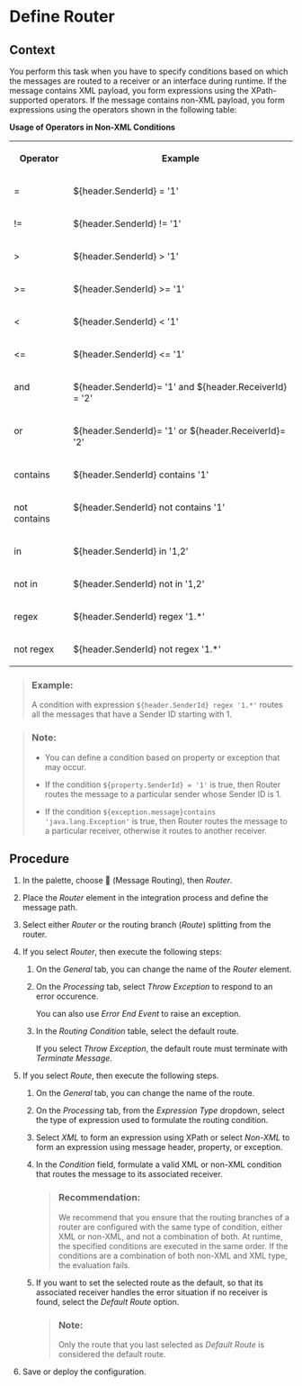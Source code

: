 <!-- loiod7fddbd52e3944d3a6d4e5b228c7e63b -->

<link rel="stylesheet" type="text/css" href="../css/sap-icons.css"/>

# Define Router



<a name="loiod7fddbd52e3944d3a6d4e5b228c7e63b__context_N10025_N10011_N10001"/>

## Context

You perform this task when you have to specify conditions based on which the messages are routed to a receiver or an interface during runtime. If the message contains XML payload, you form expressions using the XPath-supported operators. If the message contains non-XML payload, you form expressions using the operators shown in the following table:

**Usage of Operators in Non-XML Conditions**


<table>
<tr>
<th valign="top">

Operator

</th>
<th valign="top">

Example

</th>
</tr>
<tr>
<td valign="top">

=

</td>
<td valign="top">

$\{header.SenderId\} = '1'

</td>
</tr>
<tr>
<td valign="top">

!=

</td>
<td valign="top">

$\{header.SenderId\} != '1'

</td>
</tr>
<tr>
<td valign="top">

\>

</td>
<td valign="top">

$\{header.SenderId\} \> '1'

</td>
</tr>
<tr>
<td valign="top">

\>=

</td>
<td valign="top">

$\{header.SenderId\} \>= '1'

</td>
</tr>
<tr>
<td valign="top">

<

</td>
<td valign="top">

$\{header.SenderId\} < '1'

</td>
</tr>
<tr>
<td valign="top">

<=

</td>
<td valign="top">

$\{header.SenderId\} <= '1'

</td>
</tr>
<tr>
<td valign="top">

and

</td>
<td valign="top">

$\{header.SenderId\}= '1' and $\{header.ReceiverId\} = '2'

</td>
</tr>
<tr>
<td valign="top">

or

</td>
<td valign="top">

$\{header.SenderId\}= '1' or $\{header.ReceiverId\}= '2'

</td>
</tr>
<tr>
<td valign="top">

contains

</td>
<td valign="top">

$\{header.SenderId\} contains '1'

</td>
</tr>
<tr>
<td valign="top">

not contains

</td>
<td valign="top">

$\{header.SenderId\} not contains '1'

</td>
</tr>
<tr>
<td valign="top">

in

</td>
<td valign="top">

$\{header.SenderId\} in '1,2'

</td>
</tr>
<tr>
<td valign="top">

not in

</td>
<td valign="top">

$\{header.SenderId\} not in '1,2'

</td>
</tr>
<tr>
<td valign="top">

regex

</td>
<td valign="top">

$\{header.SenderId\} regex '1.\*'

</td>
</tr>
<tr>
<td valign="top">

not regex

</td>
<td valign="top">

$\{header.SenderId\} not regex '1.\*'

</td>
</tr>
</table>

> ### Example:  
> A condition with expression `${header.SenderId} regex '1.*'` routes all the messages that have a Sender ID starting with 1.

> ### Note:  
> -   You can define a condition based on property or exception that may occur.
> 
> -   If the condition `${property.SenderId} = '1'` is true, then Router routes the message to a particular sender whose Sender ID is 1.
> 
> -   If the condition `${exception.message}contains 'java.lang.Exception'` is true, then Router routes the message to a particular receiver, otherwise it routes to another receiver.



<a name="loiod7fddbd52e3944d3a6d4e5b228c7e63b__steps_qx4_pcg_vdb"/>

## Procedure

1.  In the palette, choose <span class="SAP-icons-V5"></span> \(Message Routing\), then *Router*.

2.  Place the *Router* element in the integration process and define the message path.

3.  Select either *Router* or the routing branch \(*Route*\) splitting from the router.

4.  If you select *Router*, then execute the following steps:

    1.  On the *General* tab, you can change the name of the *Router* element.

    2.  On the *Processing* tab, select *Throw Exception* to respond to an error occurence.

        You can also use *Error End Event* to raise an exception.

    3.  In the *Routing Condition* table, select the default route.

        If you select *Throw Exception*, the default route must terminate with *Terminate Message*.


5.  If you select *Route*, then execute the following steps.

    1.  On the *General* tab, you can change the name of the route.

    2.  On the *Processing* tab, from the *Expression Type* dropdown, select the type of expression used to formulate the routing condition.

    3.  Select *XML* to form an expression using XPath or select *Non-XML* to form an expression using message header, property, or exception.

    4.  In the *Condition* field, formulate a valid XML or non-XML condition that routes the message to its associated receiver.

        > ### Recommendation:  
        > We recommend that you ensure that the routing branches of a router are configured with the same type of condition, either XML or non-XML, and not a combination of both. At runtime, the specified conditions are executed in the same order. If the conditions are a combination of both non-XML and XML type, the evaluation fails.

    5.  If you want to set the selected route as the default, so that its associated receiver handles the error situation if no receiver is found, select the *Default Route* option.

        > ### Note:  
        > Only the route that you last selected as *Default Route* is considered the default route.


6.  Save or deploy the configuration.


